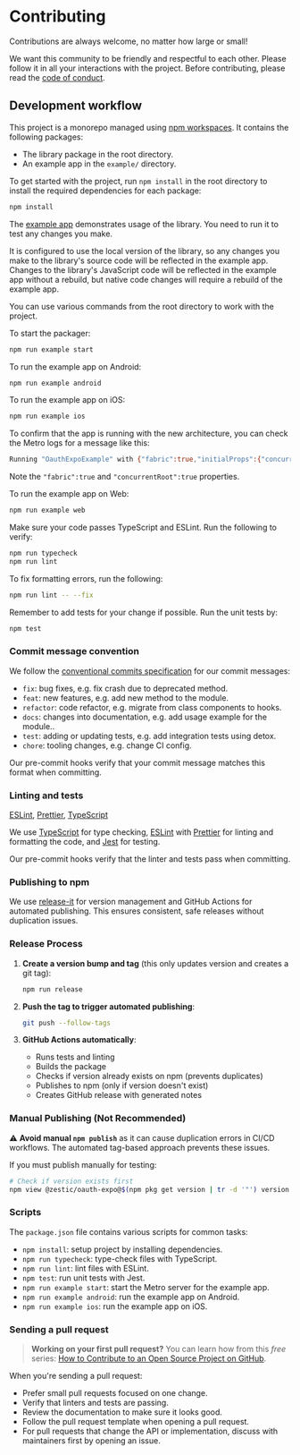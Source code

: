 # Contributing

Contributions are always welcome, no matter how large or small!

We want this community to be friendly and respectful to each other. Please follow it in all your interactions with the project. Before contributing, please read the [code of conduct](./CODE_OF_CONDUCT.md).

## Development workflow

This project is a monorepo managed using [npm workspaces](https://docs.npmjs.com/cli/v7/using-npm/workspaces). It contains the following packages:

- The library package in the root directory.
- An example app in the `example/` directory.

To get started with the project, run `npm install` in the root directory to install the required dependencies for each package:

```sh
npm install
```

The [example app](/example/) demonstrates usage of the library. You need to run it to test any changes you make.

It is configured to use the local version of the library, so any changes you make to the library's source code will be reflected in the example app. Changes to the library's JavaScript code will be reflected in the example app without a rebuild, but native code changes will require a rebuild of the example app.

You can use various commands from the root directory to work with the project.

To start the packager:

```sh
npm run example start
```

To run the example app on Android:

```sh
npm run example android
```

To run the example app on iOS:

```sh
npm run example ios
```

To confirm that the app is running with the new architecture, you can check the Metro logs for a message like this:

```sh
Running "OauthExpoExample" with {"fabric":true,"initialProps":{"concurrentRoot":true},"rootTag":1}
```

Note the `"fabric":true` and `"concurrentRoot":true` properties.

To run the example app on Web:

```sh
npm run example web
```

Make sure your code passes TypeScript and ESLint. Run the following to verify:

```sh
npm run typecheck
npm run lint
```

To fix formatting errors, run the following:

```sh
npm run lint -- --fix
```

Remember to add tests for your change if possible. Run the unit tests by:

```sh
npm test
```

### Commit message convention

We follow the [conventional commits specification](https://www.conventionalcommits.org/en) for our commit messages:

- `fix`: bug fixes, e.g. fix crash due to deprecated method.
- `feat`: new features, e.g. add new method to the module.
- `refactor`: code refactor, e.g. migrate from class components to hooks.
- `docs`: changes into documentation, e.g. add usage example for the module..
- `test`: adding or updating tests, e.g. add integration tests using detox.
- `chore`: tooling changes, e.g. change CI config.

Our pre-commit hooks verify that your commit message matches this format when committing.

### Linting and tests

[ESLint](https://eslint.org/), [Prettier](https://prettier.io/), [TypeScript](https://www.typescriptlang.org/)

We use [TypeScript](https://www.typescriptlang.org/) for type checking, [ESLint](https://eslint.org/) with [Prettier](https://prettier.io/) for linting and formatting the code, and [Jest](https://jestjs.io/) for testing.

Our pre-commit hooks verify that the linter and tests pass when committing.

### Publishing to npm

We use [release-it](https://github.com/release-it/release-it) for version management and GitHub Actions for automated publishing. This ensures consistent, safe releases without duplication issues.

### Release Process

1. **Create a version bump and tag** (this only updates version and creates a git tag):
   ```sh
   npm run release
   ```

2. **Push the tag to trigger automated publishing**:
   ```sh
   git push --follow-tags
   ```

3. **GitHub Actions automatically**:
   - Runs tests and linting
   - Builds the package
   - Checks if version already exists on npm (prevents duplicates)
   - Publishes to npm (only if version doesn't exist)
   - Creates GitHub release with generated notes

### Manual Publishing (Not Recommended)

⚠️ **Avoid manual `npm publish`** as it can cause duplication errors in CI/CD workflows. The automated tag-based approach prevents these issues.

If you must publish manually for testing:
```sh
# Check if version exists first
npm view @zestic/oauth-expo@$(npm pkg get version | tr -d '"') version 2>/dev/null && echo "Version exists" || npm publish --access public
```

### Scripts

The `package.json` file contains various scripts for common tasks:

- `npm install`: setup project by installing dependencies.
- `npm run typecheck`: type-check files with TypeScript.
- `npm run lint`: lint files with ESLint.
- `npm test`: run unit tests with Jest.
- `npm run example start`: start the Metro server for the example app.
- `npm run example android`: run the example app on Android.
- `npm run example ios`: run the example app on iOS.

### Sending a pull request

> **Working on your first pull request?** You can learn how from this _free_ series: [How to Contribute to an Open Source Project on GitHub](https://app.egghead.io/playlists/how-to-contribute-to-an-open-source-project-on-github).

When you're sending a pull request:

- Prefer small pull requests focused on one change.
- Verify that linters and tests are passing.
- Review the documentation to make sure it looks good.
- Follow the pull request template when opening a pull request.
- For pull requests that change the API or implementation, discuss with maintainers first by opening an issue.
